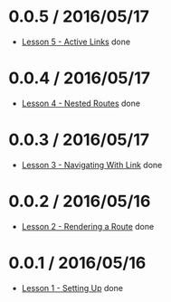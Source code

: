 0.0.5 / 2016/05/17
==================

  * [Lesson 5 - Active Links](https://github.com/reactjs/react-router-tutorial/tree/master/lessons/05-active-links) done

0.0.4 / 2016/05/17
==================

  * [Lesson 4 - Nested Routes](https://github.com/reactjs/react-router-tutorial/tree/master/lessons/04-nested-routes) done

0.0.3 / 2016/05/17
==================

  * [Lesson 3 - Navigating With Link](https://github.com/reactjs/react-router-tutorial/tree/master/lessons/03-navigating-with-link) done

0.0.2 / 2016/05/16
==================

  * [Lesson 2 - Rendering a Route](https://github.com/reactjs/react-router-tutorial/tree/master/lessons/02-rendering-a-route) done

0.0.1 / 2016/05/16
==================

  * [Lesson 1 - Setting Up](https://github.com/reactjs/react-router-tutorial/tree/master/lessons/01-setting-up) done
